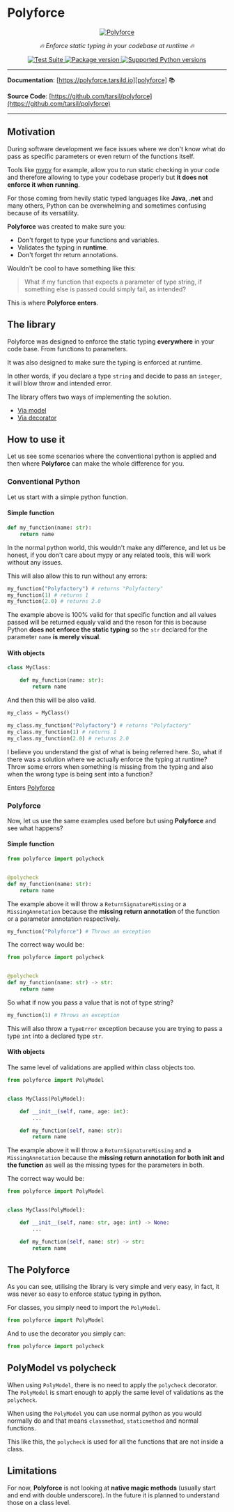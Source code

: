 # Polyforce

<p align="center">
  <a href="https://polyforce.tarsild.io"><img src="https://res.cloudinary.com/tarsild/image/upload/v1696959172/packages/polyforce/logo_pyynl9.png" alt='Polyforce'></a>
</p>

<p align="center">
    <em>🔥 Enforce static typing in your codebase at runtime 🔥</em>
</p>

<p align="center">
<a href="https://github.com/tarsil/polyforce/workflows/Test%20Suite/badge.svg?event=push&branch=main" target="_blank">
    <img src="https://github.com/tarsil/polyforce/workflows/Test%20Suite/badge.svg?event=push&branch=main" alt="Test Suite">
</a>

<a href="https://pypi.org/project/polyforce" target="_blank">
    <img src="https://img.shields.io/pypi/v/polyforce?color=%2334D058&label=pypi%20package" alt="Package version">
</a>

<a href="https://pypi.org/project/polyforce" target="_blank">
    <img src="https://img.shields.io/pypi/pyversions/polyforce.svg?color=%2334D058" alt="Supported Python versions">
</a>
</p>

---

**Documentation**: [https://polyforce.tarsild.io][polyforce] 📚

**Source Code**: [https://github.com/tarsil/polyforce](https://github.com/tarsil/polyforce)

---

## Motivation

During software development we face issues where we don't know what do pass as specific parameters
or even return of the functions itself.

Tools like [mypy][mypy] for example, allow you to run static checking in your code and therefore
allowing to type your codebase properly but **it does not enforce it when running**.

For those coming from hevily static typed languages like **Java**, **.net** and many others, Python
can be overwhelming and sometimes confusing because of its versatility.

**Polyforce** was created to make sure you:

* Don't forget to type your functions and variables.
* Validates the typing in **runtime**.
* Don't forget thr return annotations.

Wouldn't be cool to have something like this:

> What if my function that expects a parameter of type string, if something else is passed could
simply fail, as intended?

This is where **Polyforce enters**.

## The library

Polyforce was designed to enforce the static typing **everywhere** in your code base. From functions
to parameters.

It was also designed to make sure the typing is enforced at runtime.

In other words, if you declare a type `string` and decide to pass an `integer`, it will blow throw
and intended error.

The library offers two ways of implementing the solution.

* [Via model](./model.md)
* [Via decorator](./decorator.md)

## How to use it

Let us see some scenarios where the conventional python is applied and then where **Polyforce**
can make the whole difference for you.

### Conventional Python

Let us start with a simple python function.

#### Simple function

```python
def my_function(name: str):
    return name
```

In the normal python world, this wouldn't make any difference, and let us be honest, if you don't care
about mypy or any related tools, this will work without any issues.

This will also allow this to run without any errors:

```python
my_function("Polyfactory") # returns "Polyfactory"
my_function(1) # returns 1
my_function(2.0) # returns 2.0
```

The example above is 100% valid for that specific function and all values passed will be returned
equaly valid and the reson for this is because Python **does not enforce the static typing** so
the `str` declared for the parameter `name` **is merely visual**.

#### With objects

```python
class MyClass:

    def my_function(name: str):
        return name
```

And then this will be also valid.

```python
my_class = MyClass()

my_class.my_function("Polyfactory") # returns "Polyfactory"
my_class.my_function(1) # returns 1
my_class.my_function(2.0) # returns 2.0
```

I believe you understand the gist of what is being referred here. So, what if there was a solution
where we actually enforce the typing at runtime? Throw some errors when something is missing from
the typing and also when the wrong type is being sent into a function?

Enters [Polyforce](#polyforce)

### Polyforce

Now, let us use the same examples used before but using **Polyforce** and see what happens?

#### Simple function

```python hl_lines="1"
from polyforce import polycheck


@polycheck
def my_function(name: str):
    return name
```

The example above it will throw a `ReturnSignatureMissing` or a `MissingAnnotation`
because the **missing return annotation** of the function or a parameter annotation respectively.

```python
my_function("Polyforce") # Throws an exception
```

The correct way would be:

```python hl_lines="1 5"
from polyforce import polycheck


@polycheck
def my_function(name: str) -> str:
    return name
```

So what if now you pass a value that is not of type string?

```python
my_function(1) # Throws an exception
```

This will also throw a `TypeError` exception because you are trying to pass a type `int` into a
declared type `str`.

#### With objects

The same level of validations are applied within class objects too.

```python hl_lines="1 4"
from polyforce import PolyModel


class MyClass(PolyModel):

    def __init__(self, name, age: int):
        ...

    def my_function(self, name: str):
        return name
```

The example above it will throw a `ReturnSignatureMissing` and a `MissingAnnotation`
because the **missing return annotation for both __init__ and the function** as well as the missing
types for the parameters in both.

The correct way would be:

```python hl_lines="1 4"
from polyforce import PolyModel


class MyClass(PolyModel):

    def __init__(self, name: str, age: int) -> None:
        ...

    def my_function(self, name: str) -> str:
        return name
```

## The Polyforce

As you can see, utilising the library is very simple and very easy, in fact, it was never so easy to
enforce statuc typing in python.

For classes, you simply need to import the `PolyModel`.

```python
from polyforce import PolyModel
```

And to use the decorator you simply can:

```python
from polyforce import polycheck
```

## PolyModel vs polycheck

When using `PolyModel`, there is no need to apply the `polycheck` decorator. The `PolyModel` is
smart enough to apply the same level of validations as the `polycheck`.

When using the `PolyModel` you can use normal python as you would normally do and that means
`classmethod`, `staticmethod` and normal functions.

This like this, the `polycheck` is used for all the functions that are not inside a class.

## Limitations

For now, **Polyforce** is not looking at **native magic methods** (usually start and end with double underscore).
In the future it is planned to understand those on a class level.

[polyforce]: https://polyforce.tarsild.io
[mypy]: https://mypy.readthedocs.io/en/stable/
